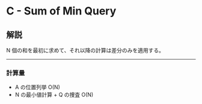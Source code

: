 # C - Sum of Min Query

## 解説

N 個の和を最初に求めて、それ以降の計算は差分のみを適用する。

---

### 計算量

- A の位置列挙 O(N)
- N の最小値計算 + Q の捜査 O(N)
